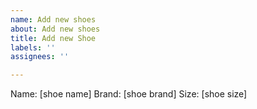 ```yaml
---
name: Add new shoes
about: Add new shoes
title: Add new Shoe
labels: ''
assignees: ''

---
```


Name: [shoe name]
Brand: [shoe brand]
Size: [shoe size]
